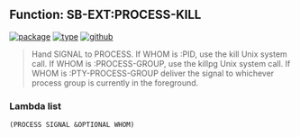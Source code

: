 ## Function: SB-EXT:PROCESS-KILL
[![package](https://img.shields.io/badge/Package-SB--EXT-5f9ea0.svg?style=social&colorA=999999)](../) [![type](https://img.shields.io/badge/Type-Function-5f9ea0.svg?style=social&colorA=999999)](../#function) [![github](https://img.shields.io/badge/GitHub-View_the_source-5f9ea0.svg?style=social&colorA=999999&logo=github)](https://github.com/sbcl/sbcl/blob/master/src/code/run-program.lisp/) 

> Hand SIGNAL to PROCESS. If WHOM is :PID, use the kill Unix system call. If
> WHOM is :PROCESS-GROUP, use the killpg Unix system call. If WHOM is
> :PTY-PROCESS-GROUP deliver the signal to whichever process group is
> currently in the foreground.

### Lambda list
```
(PROCESS SIGNAL &OPTIONAL WHOM)
```
